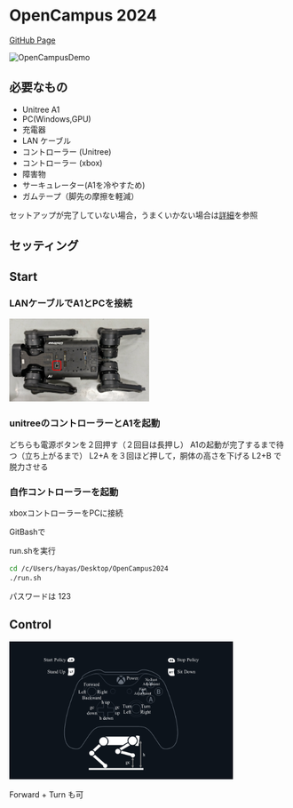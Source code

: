 # OpenCampus 2024

[GitHub Page](https://github.com/RSeto14/OpenCampus2024)

<!-- markdownlint-disable-next-line MD033 -->
<img src="./img/OpenCampusDemo.gif" width="50%" alt="OpenCampusDemo">

## 必要なもの

- Unitree A1
- PC(Windows,GPU)
- 充電器
- LAN ケーブル
- コントローラー (Unitree)
- コントローラー (xbox)
- 障害物
- サーキュレーター(A1を冷やすため)
- ガムテープ（脚先の摩擦を軽減）

セットアップが完了していない場合，うまくいかない場合は[詳細](./src/Opencampus2024.md)を参照

## セッティング



## Start

### LANケーブルでA1とPCを接続

<!-- markdownlint-disable-next-line MD033 -->
<img src="./img/LAN_port.svg" width="50%" alt="LAN_port">

### unitreeのコントローラーとA1を起動

どちらも電源ボタンを２回押す（２回目は長押し）
A1の起動が完了するまで待つ（立ち上がるまで）
L2+A を３回ほど押して，胴体の高さを下げる
L2+B で脱力させる

### 自作コントローラーを起動

xboxコントローラーをPCに接続

GitBashで

run.shを実行

``` bash
cd /c/Users/hayas/Desktop/OpenCampus2024
./run.sh
```

パスワードは 123

## Control

<!-- markdownlint-disable-next-line MD033 -->
<img src="./img/xboxController.png" width="80%" alt="xboxController">

Forward + Turn も可

